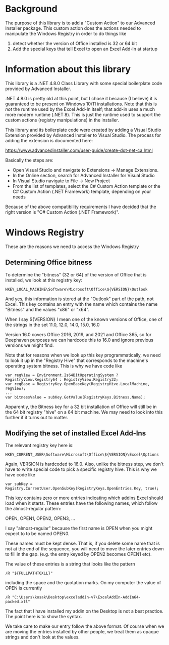 # Background

The purpose of this library is to add a "Custom Action" to our
Advanced Installer package. This custom action does the actions
needed to manipulate the Windows Registry in order to do things like

1. detect whether the version of Office installed is 32 or 64 bit
2. Add the special keys that tell Excel to open an Excel Add-In at startup

# Information about this library

This library is a .NET 4.8.0 Class Library with some special boilerplate
code provided by Advanced Installer.

.NET 4.8.0 is pretty old at this point, but I chose it because (I believe)
it is guaranteed to be present on Windows 10/11 installations. Note that
this is *not* the runtime used by the Excel Add-In itself; that add-in uses
a much more modern runtime (.NET 8). This is just the runtime used to
support the custom actions (registry manipulations) in the installer.

This library and its boilerplate code were created by adding a
Visual Studio Extension provided by Advanced Installer to Visual Studio.
The process for adding the extension is documented here:

https://www.advancedinstaller.com/user-guide/create-dot-net-ca.html

Basically the steps are:

* Open Visual Studio and navigate to Extensions → Manage Extensions.
* In the Online section, search for Advanced Installer for Visual Studio
* In Visual Studio navigate to File → New Project
* From the list of templates, select the C# Custom Action template or the
  C# Custom Action (.NET Framework) template, depending on your needs

Because of the above compatibility requirements I have decided that
the right version is "C# Custom Action (.NET Framework)".

# Windows Registry

These are the reasons we need to access the Windows Registry

## Determining Office bitness

To determine the "bitness" (32 or 64) of the version of Office that is
installed, we look at this registry key:

```
HKEY_LOCAL_MACHINE\Software\Microsoft\Office\${VERSION}\Outlook
```

And yes, this information is stored at the "Outlook" part of the path,
not Excel. This key contains an entry with the name
which contains the name "Bitness" and the values "x86" or "x64".

When I say ${VERSION} I mean one of the known versions of Office, one of
the strings in the set 11.0, 12.0, 14.0, 15.0, 16.0

Version 16.0 covers Office 2016, 2019, and 2021 and Office 365, so
for Deephaven purposes we can hardcode this to 16.0 and ignore previous
versions we might find.

Note that for reasons when we look up this key programmatically, we need
to look it up in the "Registry Hive" that corresponds to the machine's
operating system bitness. This is why we have code like

```
var regView = Environment.Is64BitOperatingSystem ? RegistryView.Registry64 : RegistryView.Registry32;
var regBase = RegistryKey.OpenBaseKey(RegistryHive.LocalMachine, regView);
...
var bitnessValue = subKey.GetValue(RegistryKeys.Bitness.Name);
```

Apparently, the Bitness key for a 32 bit installation of Office will still
be in the 64 bit registry "hive" on a 64 bit machine. We may need to look
into this further if it turns out to matter.

## Modifying the set of installed Excel Add-Ins

The relevant registry key here is:

```
HKEY_CURRENT_USER\Software\Microsoft\Office\${VERSION}\Excel\Options
```

Again, VERSION is hardcoded to 16.0. Also, unlike the bitness step, we
don't have to write special code to pick a specific registry hive. This
is why we have code like

```
var subKey = Registry.CurrentUser.OpenSubKey(RegistryKeys.OpenEntries.Key, true);
```

This key contains zero or more entries indicating which addins Excel
should load when it starts. These entries have the following names, which follow the almost-regular pattern:

OPEN, OPEN1, OPEN2, OPEN3, ...

I say "almost-regular" because the first name is OPEN when you might
expect to to be named OPEN0.

These names must be kept dense. That is, if you delete some name that is
not at the end of the sequence, you will need to move the later entries
down to fill in the gap. (e.g. the entry keyed by OPEN2 becomes OPEN1 etc).

The value of these entries is a string that looks like the pattern

```
/R "${FULLPATHTOXLL}"
```

including the space and the quotation marks. On my computer the value of OPEN is currently

```
/R "C:\Users\kosak\Desktop\exceladdin-v7\ExcelAddIn-AddIn64-packed.xll"
```

The fact that I have installed my addin on the Desktop is not a best practice. The point here is to show the syntax.

We take care to make our entry follow the above format. Of course when we are moving
the entries installed by other people, we treat them as opaque strings and don't look
at the values.
